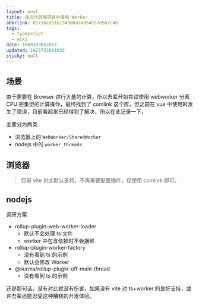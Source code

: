 ```yaml
---
layout: post
title: 在现代前端项目中使用 Worker
abbrlink: 0171bcd51b1343d6a9ad54557d567c46
tags:
  - typescript
  - wiki
date: 1609303052667
updated: 1623752661933
sticky: null
---
```


## 场景

由于需要在 Browser 进行大量的计算，所以吾辈开始尝试使用 webworker 分离 CPU 密集型的计算操作，最终找到了 comlink 这个库，但之前在 vue 中使用时发生了错误，目前看起来已经得到了解决，所以在此记录一下。

主要分为两类

- 浏览器上的 `WebWorker/SharedWorker`
- nodejs 中的 `worker_threads`

## 浏览器

> 目前 vite 对此默认支持，不再需要配置插件，仅使用 comlink 即可。

<!--
## 调研方案

- [web-worker-proxy](https://github.com/satya164/web-worker-proxy)：结合了 proxy/promise/webworker 的强大工具库，但如何在 ts 中使用却是个问题
- [Orc.js](https://github.com/miozzz/sandbox/tree/master/orc)：一个简单的 worker 封装
- [VueWorker](https://github.com/israelss/vue-worker)：结合 vue 的 worker 封装，无法理解，难道真的会有人在 vue 组件中进行大量计算么？
- comlink：Chrome 的一个基于 proxy/promise/webworker 的封装库
- [worker-plugin](https://github.com/GoogleChromeLabs/worker-plugin)：和上面的同属 chrome 实验室的一个 webpack 插件

最后决定使用 comlink 结合 worker-plugin 实现简单的 worker 使用。

## 安装与配置

> 在 GitHub 上有 [可运行示例 demo](https://github.com/rxliuli/example/tree/master/react_worker_example)
> 相关问题：[comlink-loader 工作不正常](https://segmentfault.com/q/1010000022359546)

### 添加相关依赖

```sh
yarn add comlink
yarn add -D worker-plugin
```

### 在 webpack 配置中添加插件

```js
{
  plugins: [new WorkerPlugin()]
}
```

> 这里一般不需要特殊参数配置，如果需要，可以参考：[worker-plugin](https://github.com/GoogleChromeLabs/worker-plugin)

## 示例

### 基本示例

添加一个简单的 _hello.worker.ts_

```ts
import { expose } from "comlink"

const obj = {
  counter: 0,
  inc() {
    this.counter++
  },
}

expose(obj)
```

在 `main.ts` 中使用

```ts
const obj = wrap(new Worker("./hello.worker.ts", { type: "module" })) as any
alert(`Counter: ${await obj.counter}`)
await obj.inc()
alert(`Counter: ${await obj.counter}`)
```

但这里并不是类型安全的，所以我们可以实现正确的类型。

添加一个 _hello.worker.ts_ 暴露出来的类型 `HelloWorkerType`

```ts
export interface HelloWorkerType {
  counter: number
  inc(): void
}
```

同时为了支持在 _main.ts_ 中使用正确的类型，需要使用泛型

_main.ts_ 修改如下

```ts
const obj = wrap<HelloWorkerType>(
  new Worker("./hello.worker.ts", { type: "module" })
)
alert(`Counter: ${await obj.counter}`)
await obj.inc()
alert(`Counter: ${await obj.counter}`)
```

### 纯函数

声明函数的类型 _HelloCallback.worker.type.d.ts_

```ts
type ListItem<T extends any[]> = T extends (infer U)[] ? U : never

export type MapWorkerType = <List extends any[], U>(
  arr: List,
  cb: (val: ListItem<List>) => U | Promise<U>
) => Promise<U[]>
```

声明一个纯函数 _HelloCallback.worker.ts_

```ts
import { MapWorkerType } from "./HelloCallback.worker.type"
import { expose } from "comlink"

export const map: MapWorkerType = (arr, cb) => Promise.all(arr.map(cb))

expose(map)
```

注：此处最好使用变量的形式，主要是为了方便将函数类型剥离出去。

在 _main.ts_ 中使用

```ts
const map = wrap<MapWorkerType>(
  new Worker("./HelloCallback.worker.ts", {
    type: "module",
  })
)
const list = await map(
  [1, 2, 3],
  proxy((i) => i * 2)
)
console.log("list: ", list)
```

### 使用 class 的形式

声明接口 _HelloClass.worker.type.d.ts_

```ts
export class HelloClassWorker {
  sum(...args: number[]): number
}
```

worker 文件 _HelloClass.worker.ts_

```ts
import { HelloClassWorker } from "./HelloClass.worker.type"
import { expose } from "comlink"

class HelloClassWorkerImpl implements HelloClassWorker {
  sum(...args: number[]): number {
    return args.reduce((res, i) => res + i, 0)
  }
}

expose(HelloClassWorkerImpl)
```

> 关于此处 `implements class` 的问题，吾辈偶然一试之下没报错也很奇怪，所以找到了相关问题 [Typescript: How to extend two classes?](https://stackoverflow.com/a/26961710)，官方文档也同样说明了这个特性 [Mixins](https://www.typescriptlang.org/docs/handbook/mixins.html)。

在 _main.ts_ 中使用

```ts
const HelloClassWorkerClazz = wrap<typeof HelloClassWorker>(
  new Worker("./HelloClass.worker.ts", {
    type: "module",
  })
)
const instance = await new HelloClassWorkerClazz()
console.log(await instance.sum(1, 2))
```

## 总结

总的来说，使用 worker 的基本分三步

1. 编写需要放在 worker 里内容的类型定义
2. 根据类型定义实现它
3. 在主进程的代码中使用它

> 注：当然，如果是复杂的东西，可以直接在单独的文件中实现，然后声明一个 _.worker.ts_ 暴露出去，不在 _.worker.ts_ 中包含任何

## 参考

- [Integrating web workers in a React app with Comlink](https://blog.logrocket.com/integrating-web-workers-in-a-react-app-with-comlink/)
- [Using comlink with typescript and worker-loader](https://lorefnon.tech/2019/03/24/using-comlink-with-typescript-and-worker-loader/)
- [An issue around Angular CLI + Comlink + WorkerPlugin](https://medium.com/lacolaco-blog/an-issue-around-angular-cli-comlink-workerplugin-585be1c8d087)
 -->

## nodejs

调研方案

- rollup-plugin-web-worker-loader
  - 默认不会处理 ts 文件
  - worker 中包含依赖时不会捆绑
- rollup-plugin-worker-factory
  - 没有看到 ts 的示例
  - 默认会修改 Worker
- @surma/rollup-plugin-off-main-thread
  - 没有看到 ts 的示例

还是那句话，没有对比就没有伤害，如果没有 vite 对 ts+worker 的良好支持，或许吾辈还能忍受这种糟糕的开发体验。

